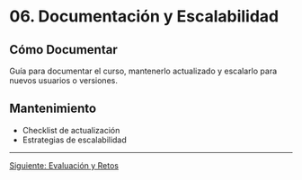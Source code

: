 # 06. Documentación y Escalabilidad

## Cómo Documentar

Guía para documentar el curso, mantenerlo actualizado y escalarlo para nuevos usuarios o versiones.

## Mantenimiento
- Checklist de actualización
- Estrategias de escalabilidad

---

[Siguiente: Evaluación y Retos](./07-evaluacion.md)
